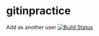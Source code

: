 # gitinpractice
Add as another user
[![Build Status](https://travis-ci.org/samuel-liyi/gitinpractice.svg?branch=master)](https://travis-ci.org/samuel-liyi/gitinpractice)    

